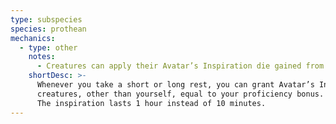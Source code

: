 ```yaml
---
type: subspecies
species: prothean
mechanics:
  - type: other
    notes:
      - Creatures can apply their Avatar’s Inspiration die gained from you to death saving throws.
    shortDesc: >-
      Whenever you take a short or long rest, you can grant Avatar’s Inspiration to a number of
      creatures, other than yourself, equal to your proficiency bonus. The creatures must be able to see and hear you.
      The inspiration lasts 1 hour instead of 10 minutes.
---
```

